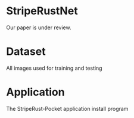 # StripeRustNet

Our paper is under review.

# Dataset

All images used for training and testing


# Application

The StripeRust-Pocket application install program

